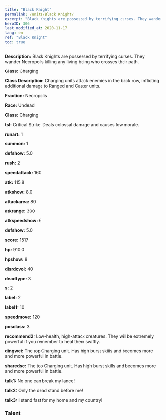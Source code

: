 ```yaml
---
title: "Black Knight"
permalink: /units/Black Knight/
excerpt: "Black Knights are possessed by terrifying curses. They wander Necropolis killing any living being who crosses their path."
heroID: 306
last_modified_at: 2020-11-17
lang: en
ref: "Black Knight"
toc: true
---
```

 **Description:** Black Knights are possessed by terrifying curses. They wander Necropolis killing any living being who crosses their path.

 **Class:** Charging

 **Class Description:** Charging units attack enemies in the back row, inflicting additional damage to Ranged and Caster units.

 **Fraction:** Necropolis

 **Race:** Undead

 **Class:** Charging

 **tsl:** Critical Strike: Deals colossal damage and causes low morale.

 **runart:** 1

 **summon:** 1

 **defshow:** 5.0

 **rush:** 2

 **speedattack:** 160

 **atk:** 115.8

 **atkshow:** 8.0

 **attackarea:** 80

 **atkrange:** 300

 **atkspeedshow:** 6

 **defshow:** 5.0

 **score:** 1517

 **hp:** 910.0

 **hpshow:** 8

 **disrdcvol:** 40

 **deadtype:** 3

 **s:** 2

 **label:** 2

 **label1:** 10

 **speedmove:** 120

 **posclass:** 3

 **recommend2:** Low-health, high-attack creatures. They will be extremely powerful if you remember to heal them swiftly.

 **dingwei:** The top Charging unit. Has high burst skills and becomes more and more powerful in battle.

 **sharedsc:** The top Charging unit. Has high burst skills and becomes more and more powerful in battle.

 **talk1:** No one can break my lance!

 **talk2:** Only the dead stand before me!

 **talk3:** I stand fast for my home and my country!

### Talent
